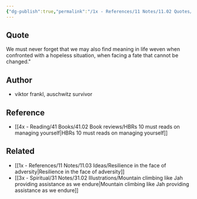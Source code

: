 ```yaml
---
{"dg-publish":true,"permalink":"/1x - References/11 Notes/11.02 Quotes/Find meaning in life - Viktor Frankl/","title":"Find meaning in life - Viktor Frankl","noteIcon":"","created":"2023-07-28T19:30:58.323+03:00","updated":"2024-02-14T20:18:44.391+03:00"}
---
```



## Quote
We must never forget that we may also find meaning in life weven when confronted with a hopeless situation, when facing a fate that cannot be changed." 

## Author
- viktor frankl, auschwitz survivor

## Reference
- [[4x - Reading/41 Books/41.02 Book reviews/HBRs 10 must reads on managing yourself\|HBRs 10 must reads on managing yourself]]

## Related
- [[1x - References/11 Notes/11.03 Ideas/Resilience in the face of adversity\|Resilience in the face of adversity]]
- [[3x - Spiritual/31 Notes/31.02 Illustrations/Mountain climbing like Jah providing assistance as we endure\|Mountain climbing like Jah providing assistance as we endure]]
